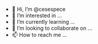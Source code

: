 - 👋 Hi, I’m @cesespece
- 👀 I’m interested in ...
- 🌱 I’m currently learning ...
- 💞️ I’m looking to collaborate on ...
- 📫 How to reach me ...

<!---
cesespece/cesespece is a ✨ special ✨ repository because its `README.md` (this file) appears on your GitHub profile.
You can click the Preview link to take a look at your changes.
--->

